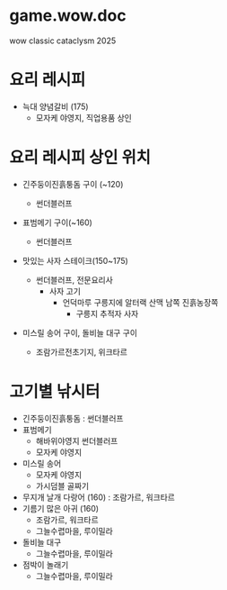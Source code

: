 # game.wow.doc
wow classic cataclysm 2025


# 요리 레시피
+ 늑대 양념갈비 (175)
  + 모자케 야영지, 직업용품 상인


# 요리 레시피 상인 위치
+ 긴주둥이진흙퉁돔 구이 (~120)
  + 썬더블러프
+ 표범메기 구이(~160) 
  + 썬더블러프
+ 맛있는 사자 스테이크(150~175)
  + 썬더블러프, 전문요리사
    + 사자 고기
      + 언덕마루 구릉지에 알터랙 산맥 남쪽 진흙농장쪽
        + 구릉지 추적자 사자

+ 미스릴 송어 구이, 돌비늘 대구 구이 
  + 조람가르전초기지, 위크타르

# 고기별 낚시터
+ 긴주둥이진흙퉁돔 : 썬더블러프
+ 표범메기
  + 해바위야영지 썬더블러프
  + 모자케 야영지
+ 미스릴 송어
  + 모자케 야영지
  + 가시덤블 골짜기
+ 무지개 날개 다랑어 (160) : 조람가르, 워크타르
+ 기름기 많은 아귀 (160)
  + 조람가르, 워크타르
  + 그늘수렵마을, 루이밀라
+ 돌비늘 대구 
  + 그늘수렵마을, 루이밀라
+ 점박이 놀래기
  + 그늘수렵마을, 루이밀라

 
